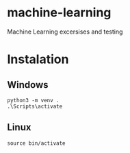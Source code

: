# machine-learning
Machine Learning excersises and testing

# Instalation
## Windows
```
python3 -m venv .
.\Scripts\activate
```

## Linux
```
source bin/activate
```